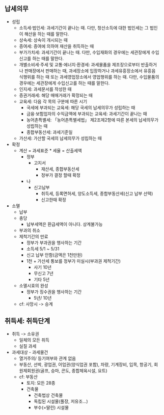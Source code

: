 ## 납세의무
- 성립
    - 소득세·법인세: 과세기간이 끝나는 때. 다만, 청산소득에 대한 법인세는 그 법인이 해산을 하는 때를 말한다.
    - 상속세: 상속이 개시되는 때
    - 증여세: 증여에 의하여 재산을 취득하는 때
    - 부가가치세: 과세기간이 끝나는 때. 다만, 수입재화의 경우에는 세관장에게 수입신고를 하는 때를 말한다.
    - 개별소비세·주세 및 교통·에너지·환경세: 과세물품을 제조장으로부터 반출하거나 판매장에서 판매하는 때, 과세장소에 입장하거나 과세유흥장소에서 유흥음식행위를 하는 때 또는 과세영업장소에서 영업행위를 하는 때. 다만, 수입물품의 경우에는 세관장에게 수입신고를 하는 때를 말한다.
    - 인지세: 과세문서를 작성한 때
    - 증권거래세: 해당 매매거래가 확정되는 때
    - 교육세: 다음 각 목의 구분에 따른 시기
        - 국세에 부과되는 교육세: 해당 국세의 납세의무가 성립하는 때
        - 금융·보험업자의 수익금액에 부과되는 교육세: 과세기간이 끝나는 때
        - 농어촌특별세: 「농어촌특별세법」 제2조제2항에 따른 본세의 납세의무가 성립하는 때
        - 종합부동산세: 과세기준일
    - 가산세: 가산할 국세의 납세의무가 성립하는 때
- 확정
    - 계산 = 과세표준 * 세율 = 산출세액
        - 정부
            - 고지서
                - 재산세, 종합부동산세
                - 정부가 결정 할때 확정
        - 나
            - 신고납부
                - 취득세, 등록면허세, 양도소득세, 종합부동산세(신고 납부 선택)
                - 신고한때 확정
- 소멸
    - 납부
    - 충당
        - 납부세액은 환급세액이 아니다. 상계불가능
    - 부과의 취소
    - 제척기간의 만료
        - 정부가 부과권을 행사하는 기간
        - 소득세 5/1 ~ 5/31
        - 신고 납부 안함(금액은 1천만원)
        - 1천 + 가산세 통보를 정부가 미실시(부과권 제척기간)
            - 사기 10년
            - 무신고 7년
            - 기타 5년
    - 소멸시효의 완성
        - 정부가 징수권을 행사하는 기간
            - 5년/ 10년
    - cf: 사망시 -> 승계
## 취득세: 취득단계
- 취득 -> 소유권
    - 일체의 모든 취득
    - 실질 과세
- 과세대상 - 과세물건
    - 열거주의/ 등기여부와 관계 없음
    - 부동산, 선박, 광업권, 어업권(양식업권 포함), 차량, 기계장비, 입목, 항공기, 회원제회원권(골프, 승마, 콘도, 종합체육시설, 요트)
    - cf: 부동산
        - 토지: 모든 28종
        - 건축물
            - 건축법상 건축물
            - 독립된 시설물(풀장, 저유조...)
            - 부수(=딸린) 시설물